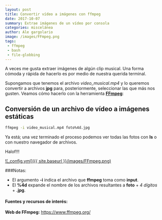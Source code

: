 ```yaml
---
layout: post
title: Convertir vídeo a imágenes con ffmpeg
date: 2017-10-07
summary: Extrae imágenes de un vídeo por consola
categories: miscelánea
author: Ale gargolario
image: /images/FFmpeg.png
tags:
 - ffmpeg
 - bash
 - file-globbing
---
```


A veces me gusta extraer imágenes de algún clip musical. Una forma cómoda y rápida de hacerlo es por medio de nuestra 
querida terminal. 

Supongamos que tenemos el archivo *video_musical.mp4* y lo queremos convertir a archivos **jpg** para, posteriormente, 
seleccionar las que más nos gusten. Veamos cómo hacerlo con la herramienta [**FFmpeg**](https://www.ffmpeg.org/):


## Conversión de un archivo de vídeo a imágenes estáticas

```bash
ffmpeg -i video_musical.mp4 foto%4d.jpg
```
Ya está; una vez terminado el proceso podemos ver todas las fotos con **ls** o con nuestro navegador de archivos.

Halof!!!

[![_config.yml]({{ site.baseurl }}/images/FFmpeg.png)](https://www.ffmpeg.org/)

###Notas:
+ El argumento **-i** indica el archivo que **ffmpeg** toma como **input**.
+ El **%4d** expande el nombre de los archivos resultantes a **foto** + *4 dígitos* + **.jpg**.

#### Fuentes y recursos de interés:

**Web de FFmpeg:** <https://www.ffmpeg.org/>
